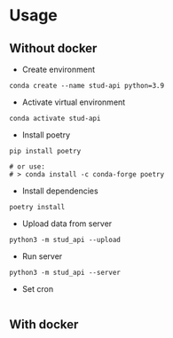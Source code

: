 # Usage

## Without docker

- Create environment

```shell
conda create --name stud-api python=3.9
```

- Activate virtual environment
  
```shell
conda activate stud-api
```

- Install poetry

```shell
pip install poetry

# or use:
# > conda install -c conda-forge poetry
```

- Install dependencies

```shell
poetry install
```

- Upload data from server

```shell
python3 -m stud_api --upload
```

- Run server

```shell
python3 -m stud_api --server
```

- Set cron

```shell

```

## With docker
